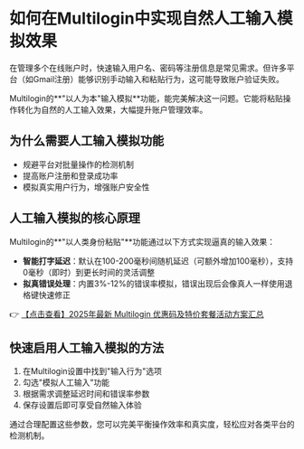 # 如何在Multilogin中实现自然人工输入模拟效果

在管理多个在线账户时，快速输入用户名、密码等注册信息是常见需求。但许多平台（如Gmail注册）能够识别手动输入和粘贴行为，这可能导致账户验证失败。

Multilogin的**"以人为本"输入模拟**功能，能完美解决这一问题。它能将粘贴操作转化为自然的人工输入效果，大幅提升账户管理效率。

## 为什么需要人工输入模拟功能

* 规避平台对批量操作的检测机制
* 提高账户注册和登录成功率
* 模拟真实用户行为，增强账户安全性

## 人工输入模拟的核心原理

Multilogin的**"以人类身份粘贴"**功能通过以下方式实现逼真的输入效果：

* **智能打字延迟**：默认在100-200毫秒间随机延迟（可额外增加100毫秒），支持0毫秒（即时）到更长时间的灵活调整
* **拟真错误处理**：内置3%-12%的错误率模拟，错误出现后会像真人一样使用退格键快速修正

👉 [【点击查看】2025年最新 Multilogin 优惠码及特价套餐活动方案汇总](https://bit.ly/multIlogin)

## 快速启用人工输入模拟的方法

1. 在Multilogin设置中找到"输入行为"选项
2. 勾选"模拟人工输入"功能
3. 根据需求调整延迟时间和错误率参数
4. 保存设置后即可享受自然输入体验

通过合理配置这些参数，您可以完美平衡操作效率和真实度，轻松应对各类平台的检测机制。